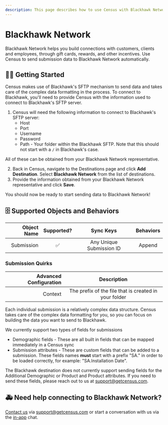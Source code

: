 ```yaml
---
description: This page describes how to use Census with Blackhawk Network.
---
```


# Blackhawk Network

Blackhawk Network helps you build connections with customers, clients and employees, through gift cards, rewards, and other incentives. Use Census to send submission data to Blackhawk Network automatically.

## 🏃‍♀️ Getting Started

Census makes use of Blackhawk's SFTP mechanism to send data and takes care of the complex data formatting in the process. To connect to Blackhawk, you'll need to provide Census with the information used to connect to Blackhawk's SFTP server.

1. Census will need the following information to connect to Blackhawk's SFTP server:
    - Host
    - Port
    - Username
    - Password
    - Path - Your folder within the Blackhawk SFTP. Note that this should not start with a `/` in Blackhawk's case.

All of these can be obtained from your Blackhawk Network representative.

2. Back in Census, navigate to the Destinations page and click **Add Destination**. Select **Blackhawk Network** from the list of destinations.
3. Provide the information obtained from your Blackhawk Network representative and click **Save**.

You should now be ready to start sending data to Blackhawk Network!

## 🗄 Supported Objects and Behaviors

| **Object Name** | **Supported?** | **Sync Keys**  | **Behaviors**  |
| --------------: | :------------: | :------------: | :------------: |
| Submission      |        ✅      | Any Unique Submission ID | Append |

### Submission Quirks

| **Advanced Configuration** | **Description**       |
| -------------------------: | :-------------------: |
|                    Context | The prefix of the file that is created in your folder |

Each individual submission is a relatively complex data structure. Census takes care of the complex data formatting for you, so you can focus on building the data you want to send to Blackhawk.

We currently support two types of fields for submissions
- Demographic fields - These are all built in fields that can be mapped immediately in a Census sync
- Submission attributes - These are custom fields that can be added to a submission. These fields names **must** start with a prefix "SA." in order to be loaded correctly, for example: "SA.Installation Date".

The Blackhawk destination does not currently support sending fields for the Additional Demographic or Product and Product attributes. If you need to send these fields, please reach out to us at [support@getcensus.com](mailto:support@getcensus.com).

## 🚑 Need help connecting to Blackhawk Network?

[Contact us](mailto:support@getcensus.com) via support@getcensus.com or start a conversation with us via the [in-app](https://app.getcensus.com) chat.
